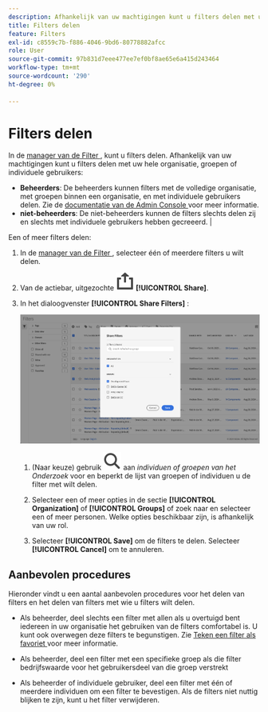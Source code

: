 ```yaml
---
description: Afhankelijk van uw machtigingen kunt u filters delen met uw hele organisatie, groepen of individuele gebruikers.
title: Filters delen
feature: Filters
exl-id: c8559c7b-f886-4046-9bd6-80778882afcc
role: User
source-git-commit: 97b831d7eee477ee7ef0bf8ae65e6a415d243464
workflow-type: tm+mt
source-wordcount: '290'
ht-degree: 0%

---
```


# Filters delen

In de [ manager van de Filter ](manage-filters.md), kunt u filters delen. Afhankelijk van uw machtigingen kunt u filters delen met uw hele organisatie, groepen of individuele gebruikers:

* **Beheerders**: De beheerders kunnen filters met de volledige organisatie, met groepen binnen een organisatie, en met individuele gebruikers delen. Zie de [ documentatie van de Admin Console ](https://helpx.adobe.com/enterprise/using/manage-products.html) voor meer informatie.
* **niet-beheerders**: De niet-beheerders kunnen de filters slechts delen zij en slechts met individuele gebruikers hebben gecreeerd. |

Een of meer filters delen:

1. In de [ manager van de Filter ](manage-filters.md), selecteer één of meerdere filters u wilt delen.
1. Van de actiebar, uitgezochte ![ Aandeel ](/help/assets/icons/ShareAlt.svg) **[!UICONTROL Share]**.
1. In het dialoogvenster **[!UICONTROL Share Filters]** :

   ![ de dialoog van de Filters van het Aandeel ](assets/share-filter-dialog.png)

   1. (Naar keuze) gebruik ![ Onderzoek ](/help/assets/icons/Search.svg) aan *individuen of groepen van het Onderzoek* voor en beperkt de lijst van groepen of individuen u de filter met wilt delen.

   1. Selecteer een of meer opties in de sectie **[!UICONTROL Organization]** of **[!UICONTROL Groups]** of zoek naar en selecteer een of meer personen. Welke opties beschikbaar zijn, is afhankelijk van uw rol.

   1. Selecteer **[!UICONTROL Save]** om de filters te delen. Selecteer **[!UICONTROL Cancel]** om te annuleren.

## Aanbevolen procedures

Hieronder vindt u een aantal aanbevolen procedures voor het delen van filters en het delen van filters met wie u filters wilt delen.

* Als beheerder, deel slechts een filter met allen als u overtuigd bent iedereen in uw organisatie het gebruiken van de filters comfortabel is. U kunt ook overwegen deze filters te begunstigen. Zie [ Teken een filter als favoriet ](filters-favorite.md) voor meer informatie.

* Als beheerder, deel een filter met een specifieke groep als die filter bedrijfswaarde voor het gebruikersdeel van die groep verstrekt

* Als beheerder of individuele gebruiker, deel een filter met één of meerdere individuen om een filter te bevestigen. Als de filters niet nuttig blijken te zijn, kunt u het filter verwijderen.
